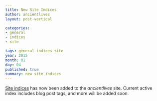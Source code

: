 ```yaml
---
title: New Site Indices
author: ancientlives
layout: post-vertical

categories:
- general
- indices
- site

tags: general indices site
year: 2015
month: 01
day: 04
published: true
summary: new site indices
---
```


[Site indices](/indices) has now been added to the *ancientlives* site. Current active index includes blog post tags, and more will be added soon.

